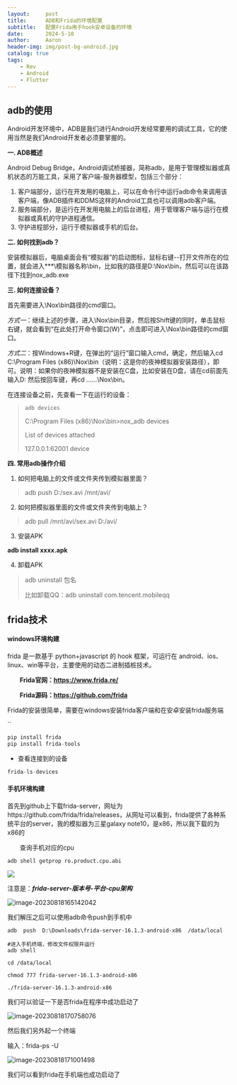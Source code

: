 ```yaml
---
layout:     post
title:     	ADB和Frida的环境配置
subtitle:   配置Frida用于hook安卓设备的环境
date:       2024-5-10
author:     Aaron
header-img: img/post-bg-android.jpg
catalog: true
tags:
    - Rev
    - Android
    - Flutter
---
```


## adb的使用



Android开发环境中，ADB是我们进行Android开发经常要用的调试工具，它的使用当然是我们Android开发者必须要掌握的。



**一. ADB概述**

Android Debug Bridge，Android调试桥接器，简称adb，是用于管理模拟器或真机状态的万能工具，采用了客户端-服务器模型，包括三个部分：

1. 客户端部分，运行在开发用的电脑上，可以在命令行中运行adb命令来调用该客户端，像ADB插件和DDMS这样的Android工具也可以调用adb客户端。
2. 服务端部分，是运行在开发用电脑上的后台进程，用于管理客户端与运行在模拟器或真机的守护进程通信。
3. 守护进程部分，运行于模拟器或手机的后台。

**二. 如何找到adb？**

安装模拟器后，电脑桌面会有“模拟器”的启动图标，鼠标右键--打开文件所在的位置，就会进入***\模拟器名称\bin，比如我的路径是D:\Nox\bin，然后可以在该路径下找到nox_adb.exe

**三. 如何连接设备？**

首先需要进入\Nox\bin路径的cmd窗口。

*方式一*：继续上述的步骤，进入\Nox\bin目录，然后按Shift键的同时，单击鼠标右键，就会看到“在此处打开命令窗口(W)”，点击即可进入\Nox\bin路径的cmd窗口。

*方式二*：按Windows+R键，在弹出的“运行”窗口输入cmd，确定，然后输入cd C:\Program Files (x86)\Nox\bin（说明：这是你的夜神模拟器安装路径），即可。说明：如果你的夜神模拟器不是安装在C盘，比如安装在D盘，请在cd前面先输入D: 然后按回车键，再cd ......\Nox\bin。

在连接设备之前，先查看一下在运行的设备：

> `adb devices`
>
> C:\Program Files (x86)\Nox\bin>nox_adb devices
>
> List of devices attached
>
> 127.0.0.1:62001 device

**四. 常用adb操作介绍**

1. 如何把电脑上的文件或文件夹传到模拟器里面？

> adb push D:/sex.avi /mnt/avi/

2. 如何把模拟器里面的文件或文件夹传到电脑上？

> adb pull /mnt/avi/sex.avi D:/avi/

3. 安装APK

**adb install xxxx.apk**

4. 卸载APK

> adb uninstall 包名
>
> 比如卸载QQ：adb uninstall com.tencent.mobileqq



## frida技术



#### 	windows环境构建

frida 是一款基于 python+javascript 的 hook 框架，可运行在 android、ios、linux、win等平台，主要使用的动态二进制插桩技术。

　　**Frida官网：https://www.frida.re/**

　　**Frida源码：https://github.com/frida**



Frida的安装很简单，需要在windows安装frida客户端和在安卓安装frida服务端

``

```python
pip install frida
pip install frida-tools

```

- 查看连接到的设备

```python
frida-ls-devices
```

#### 	手机环境构建

首先到github上下载frida-server，网址为https://github.com/frida/frida/releases，从网址可以看到，frida提供了各种系统平台的server，我的模拟器为三星galaxy note10，是x86，所以我下载的为x86的

　　查询手机对应的cpu

```
adb shell getprop ro.product.cpu.abi
```

![](https://cdn.jsdelivr.net/gh/Aar0n3906/blog-img/image-20230818165142042.png)



注意是：***frida-server-版本号-平台-cpu架构***

![image-20230818165142042](https://cdn.jsdelivr.net/gh/Aar0n3906/blog-img/image-20230818165142042.png)

我们解压之后可以使用adb命令push到手机中

```
adb  push  D:\Downloads\frida-server-16.1.3-android-x86  /data/local

#进入手机终端，修改文件权限并运行
adb shell

cd /data/local

chmod 777 frida-server-16.1.3-android-x86

./frida-server-16.1.3-android-x86
```

我们可以验证一下是否frida在程序中成功启动了

![image-20230818170758076](https://cdn.jsdelivr.net/gh/Aar0n3906/blog-img/image-20230818170758076.png)

然后我们另外起一个终端

输入：frida-ps -U

![image-20230818171001498](https://cdn.jsdelivr.net/gh/Aar0n3906/blog-img/image-20230818171001498.png)

我们可以看到frida在手机端也成功启动了
